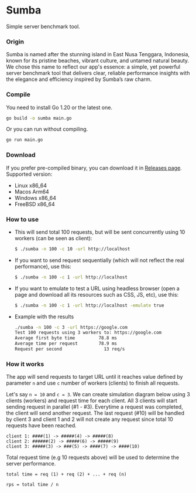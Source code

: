 # Sumba
Simple server benchmark tool.

### Origin
Sumba is named after the stunning island in East Nusa Tenggara, Indonesia,
known for its pristine beaches, vibrant culture, and untamed natural beauty.
We chose this name to reflect our app's essence: a simple, yet powerful server
benchmark tool that delivers clear, reliable performance insights with the
elegance and efficiency inspired by Sumba’s raw charm.



### Compile
You need to install Go 1.20 or the latest one.

```bash
go build -o sumba main.go
```

Or you can run without compiling.
```bash
go run main.go
```

### Download
If you prefer pre-compiled binary, you can download it in [Releases page](https://github.com/dukenmarga/sumba/releases). Supported version:
- Linux x86_64
- Macos Arm64
- Windows x86_64
- FreeBSD x86_64

### How to use

* This will send total 100 requests, but will be sent concurrently using 10 workers (can be seen as client):
    ```bash
    $ ./sumba -n 100 -c 10 -url http://localhost
    ```

* If you want to send request sequentially (which will not reflect the real performance), use this:
    ```bash
    $ ./sumba -n 100 -c 1 -url http://localhost
    ```

* If you want to emulate to test a URL using headless browser (open a page and download all its resources such as CSS, JS, etc), use this:
    ```bash
    $ ./sumba -n 100 -c 1 -url http://localhost -emulate true
    ```


* Example with the results
    ```bash
    ./sumba -n 100 -c 3 -url https://google.com
    Test 100 requests using 3 workers to: https://google.com
    Average first byte time         78.8 ms
    Average time per request        78.9 ms
    Request per second                13 req/s
    ```

### How it works
The app will send requests to target URL until it reaches value defined by parameter `n`
and use `c` number of workers (clients) to finish all requests.

Let's say `n = 10` and `c = 3`. We can create simulation diagram below using 3 clients (workers)
and request time for each client. All 3 clients will start sending request in parallel (#1 - #3). Everytime a request was completed, the client will send another request.
The last request (#10) will be handled by client 3 and client 1 and 2 will not create any
request since total 10 requests have been reached.

```
client 1: ####(1) -> #####(4) -> #####(8)
client 2: ######(2) -> #####(6) -> #####(9)
client 3: #####(3) -> ###(5) -> ####(7) -> ####(10)
```

Total request time (e.g 10 requests above) will be used to determine the server performance.

```
total time = req (1) + req (2) + ... + req (n)

rps = total time / n
```